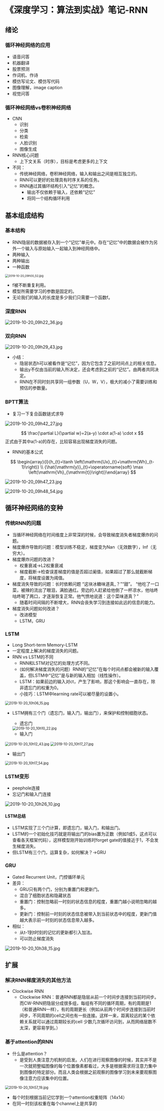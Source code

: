 # 《深度学习：算法到实战》笔记-RNN

## 绪论

### 循环神经网络的应用

- 语音问答
- 机器翻译
- 股票预测
- 作词机、作诗
- 模仿写论文、模仿写代码
- 图像理解，image caption
- 视觉问答

### 循环神经网络vs卷积神经网络

- CNN
  - 识别
  - 分类
  - 检索
  - 人脸识别
  - 图像生成
- RNN核心问题
  - 上下文关系（时序），目标是考虑更多的上下文
- 不同：
  - 传统神经网络，卷积神经网络，输入和输出之间是相互独立的。
  - RNN可以更好的处理具有时序关系的任务。
  - RNN通过其循环结构引入“记忆”的概念。
    - 输出不仅依赖于输入，还依赖“记忆”
    - 将同一个结构循环利用

## 基本组成结构
### 基本结构

- RNN隐层的数据被存入到一个“记忆”单元中。存在“记忆”中的数据会被作为另外一个输入与原始输入一起输入到神经网络中。
- 两种输入
- 两种输出
- 一种函数

<img src="http://pz38o5vs6.bkt.clouddn.com/2019-10-20_09h00_52.jpg" alt="2019-10-20_09h00_52.jpg" style="zoom:67%;" />

- f被不断重复利用。
- 模型所需要学习的参数是固定的。
- 无论我们的输入的长度是多少我们只需要一个函数f。



### 深度RNN

![2019-10-20_09h22_36.jpg](http://pz38o5vs6.bkt.clouddn.com/2019-10-20_09h22_36.jpg)



### 双向RNN

![2019-10-20_09h29_43.jpg](http://pz38o5vs6.bkt.clouddn.com/2019-10-20_09h29_43.jpg)

- 小结：
  - 隐层状态h可以被看作是“记忆”，因为它包含了之前时间点上的相关信息。
  - 输出y不仅由当前的输入所决定，还会考虑到之前的“记忆”。由两者共同决定。
  - RNN在不同时刻共享同一组参数（U，W，V），极大的减小了需要训练和预估的参数量。

### BPTT算法

- 复习一下复合函数链式求导

![2019-10-20_09h42_27.jpg](http://pz38o5vs6.bkt.clouddn.com/2019-10-20_09h42_27.jpg)

$$
\frac{\partial L}{\partial w}=2(a-y) \cdot a(1-a) \cdot x
$$
正式由于其中a(1-a)的存在，比较容易出现梯度消失的问题。

- RNN的基本公式

$$
\begin{array}{l}{h_{t}=\tanh \left(\mathrm{Ux}_{t}+\mathrm{Wh}_{t-1}\right)} \\ {\hat{\mathrm{y}}_{t}=\operatorname{soft} \max \left(\mathrm{Vh}_{\mathrm{t}}\right)}\end{array}
$$

![2019-10-20_09h47_23.jpg](http://pz38o5vs6.bkt.clouddn.com/2019-10-20_09h47_23.jpg)

![2019-10-20_09h48_54.jpg](http://pz38o5vs6.bkt.clouddn.com/2019-10-20_09h48_54.jpg)

## 循环神经网络的变种

### 传统RNN的问题

- 当循环神经网络在时间维度上非常深的时候，会导致梯度消失者梯度爆炸的问题。
- 梯度爆炸导致的问题：模型训练不稳定，梯度变为Nan（无效数字），Inf（无穷大）。
- 梯度爆炸问题的改进？
  - 权重衰减→L2权重衰减
  - 梯度截断→检查误差梯度的值是否超过阑值，如果超过了那么就截断梯度，将梯度设置为阈值。
- 梯度消失导致的问题：长时依赖问题
  “这块冰糖味道真_？”“甜”。
  “他吃了一口菜，被辣的流出了眼泪，满脸通红。旁边的人赶紧给他倒了一杯凉水，他咕咚咕咚喝了两口，才逐渐恢复正常。他气愤地说道：这个菜味道真？”
  - 随着时间间隔的不断增大，RNN会丧失学习到连接如此远的信息的能力。
- 梯度消失问题如何改进？
  - 改进模型
  - LSTM，GRU

### LSTM

- Long Short-term Memory-LSTM
- 一定程度上解决的梯度消失的问题。
- RNN vs LSTM的不同
  - RNN和LSTM对记忆的处理方式不同。
  - (如何解决梯度消失的问题）RNN的“记忆”在每个时间点都会被新的输入覆盖，但LSTM中“记忆”是与新的输入相加（线性操作）。
  - LSTM：如果前边的输入对ct，产生了影响，那这个影响会一直存在，除非遗忘门的权重为0。
  - 小技巧：LSTM中learning rate可以被尽量的设置小。

<img src="http://pz38o5vs6.bkt.clouddn.com/2019-10-20_10h06_15.jpg" alt="2019-10-20_10h06_15.jpg" style="zoom:80%;" />

- LSTM拥有三个门（遗忘门，输入门，输出门），来保护和控制细胞状态。

  - 遗忘门

  <img src="http://pz38o5vs6.bkt.clouddn.com/2019-10-20_10h10_22.jpg" alt="2019-10-20_10h10_22.jpg" style="zoom:80%;" />

  - 输入门

<img src="http://pz38o5vs6.bkt.clouddn.com/2019-10-20_10h12_43.jpg" alt="2019-10-20_10h12_43.jpg" style="zoom:80%;" />



<img src="http://pz38o5vs6.bkt.clouddn.com/2019-10-20_10h17_27.jpg" alt="2019-10-20_10h17_27.jpg" style="zoom:80%;" />

- 输出门

<img src="http://pz38o5vs6.bkt.clouddn.com/2019-10-20_10h17_54.jpg" alt="2019-10-20_10h17_54.jpg" style="zoom:80%;" />



### LSTM变形

- peephole连接
- 忘记门和输入门连接

![2019-10-20_10h26_10.jpg](http://pz38o5vs6.bkt.clouddn.com/2019-10-20_10h26_10.jpg)

#### LSTM总结

- LSTM实现了三个门计算，即遗忘门，输入门，和输出门。
- LSTM的一个初始化技巧就是将输出门的bias置为正数（例如1或5，这点可以查看各天框架代码），这样模型刚开始训练时forget gate的值接近于1，不会发生梯度消失。
- 但LSTM有三个门，运算复杂，如何解决？->GRU

### GRU

- Gated Recurrent Unit，门控循环单元
- 差异：
  - GRU只有两个门，分别为重置门和更新门。
  - 混合了细胞状态和隐藏状态
  - 重置门：控制忽略前一时刻的状态信息的程度，重置门越小说明忽略的越多。
  - 更新门：控制前一时刻的状态信息被带入到当前状态中的程度，更新门值越大表示前一时刻的状态信息带入越多。
- 相似：
  - 从t-1到t时刻的记忆的更新都引入加法。
  - 可以防止梯度消失

![2019-10-20_10h38_15.jpg](http://pz38o5vs6.bkt.clouddn.com/2019-10-20_10h38_15.jpg)

## 扩展

### 解决RNN梯度消失的其他方法

- Clockwise RNN
  - Clockwise RNN：普通RNN都是隐层从前一个时间步连接到当前时间步。
    而CW-RNN把隐层分成很多组，每组有不同的循环周期，有的周期是1（和普通RNN一样），有的周期更长（例如从前两个时间步连接到当前时间步，不同周期的cell之间也有一些连接。这样一来，距离较远的某个依赖关系就可以通过周期较长的cell 少数几次循环访问到，从而网络层数不太深，更容易学到。）

### 基于attention的RNN

- 什么是attention？
  - 是受到人类注意力机制的启发。人们在进行观察图像的时候，其实并不是一次就把整幅图像的每个位置像素都看过，大多是根据需求将注意力集中到图像的特定部分。而且人类会根据之前观察的图像学习到未来要观察图像注意力应该集中的位置。



<img src="http://pz38o5vs6.bkt.clouddn.com/2019-10-20_10h57_19.jpg" alt="2019-10-20_10h57_19.jpg" style="zoom:80%;" />

- 每个时刻根据当前记忆学到一个attention权重矩阵（14x14）
- 在同一时刻该权重在每个channel上是共享的

